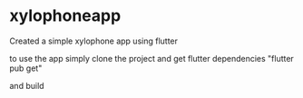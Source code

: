 # xylophoneapp
Created a simple xylophone app using flutter 

to use the app simply clone the project and get flutter dependencies "flutter pub get"

and build

